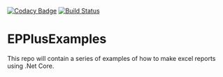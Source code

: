 [![Codacy Badge](https://api.codacy.com/project/badge/Grade/e1e68b458b2c47a8b627a47358c39cb8)](https://app.codacy.com/app/jameshell/EPPlusExamples?utm_source=github.com&utm_medium=referral&utm_content=jameshell/EPPlusExamples&utm_campaign=Badge_Grade_Dashboard)
[![Build Status](https://travis-ci.org/jameshell/EPPlusExamples.svg?branch=master)](https://travis-ci.org/jameshell/EPPlusExamples)
# EPPlusExamples
This repo will contain a series of examples of how to make excel reports using .Net Core.
